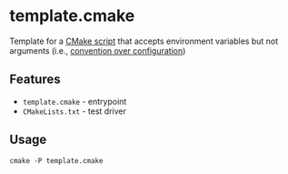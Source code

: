 # template.cmake

Template for a [CMake script](https://cmake.org/cmake/help/latest/manual/cmake.1.html#run-a-script) that accepts environment variables but not arguments (i.e., [convention over configuration](https://en.wikipedia.org/wiki/Convention_over_configuration))

## Features

- `template.cmake` - entrypoint
- `CMakeLists.txt` - test driver

## Usage

`cmake -P template.cmake`
